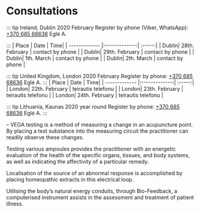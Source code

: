 # Consultations

::: tip Ireland, Dublin 2020 February
Register by phone (Viber, WhatsApp): <a href="tel:+37068568636">+370 685 68636</a> Eglė A.

:::
| Place | Date | Time|
| ------------- |:-------------:| :-----:|
| Dublin| 28th. February | contact by phone |
| Dublin| 29th. February | contact by phone |
| Dublin| 1th. March | contact by phone |
| Dublin| 2th. March | contact by phone |

::: tip United Kingdom, London 2020 February
Register by phone: <a href="tel:+37068568636">+370 685 68636</a> Eglė A.
:::
| Place | Date | Time|
| ------------- |:-------------:| :-----:|
| London| 22th. February | teirautis telefonu |
| London| 23th. February | teirautis telefonu |
| London| 24th. February | teirautis telefonu |

::: tip Lithuania, Kaunas 2020 year round
Register by phone: <a href="tel:+37068568636">+370 685 68636</a> Eglė A.
:::

– VEGA testing is a method of measuring a change in an acupuncture point. By placing a test substance into the measuring
circuit the practitioner can readily observe these changes.

Testing various ampoules provides the practitioner with an energetic evaluation of the health of the specific organs, tissues, and body systems, as well as indicating the affectivity of a particular remedy.

Localisation of the source of an abnormal response is accomplished by placing homeopathic extracts in this electrical loop.

Utilising the body’s natural energy conduits, through Bio-Feedback, a computerised instrument assists in the assessment and treatment of patient illness.
